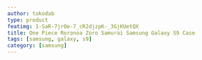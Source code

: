 ```yaml
---
author: tokodab
type: product
featimg: 1-SaR-7jrOe-7_cR2djzpK-_3GjKUetQX
title: One Piece Roronoa Zoro Samurai Samsung Galaxy S9 Case
tags: [samsung, galaxy, s9]
category: [samsung]
---
```

